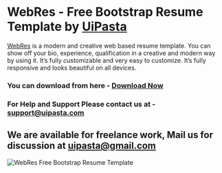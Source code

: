 # WebRes - Free Bootstrap Resume Template by <a href="http://www.uipasta.com/">UiPasta</a>
<a href="http://www.uipasta.com/webres-personal-resume-template/">WebRes</a> is a modern and creative web based resume template. You can show off your bio, experience, qualification in a creative and modern way by using it. It’s fully customizable and very easy to customize. It’s fully responsive and looks beautiful on all devices.
### You can download from here - <a href="http://www.uipasta.com/webres-personal-resume-template/" title="Free Resume Bootstrap Template">Download Now</a>
### For Help and Support Please contact us at - support@uipasta.com
## We are available for freelance work, Mail us for discussion at uipasta@gmail.com
![WebRes Free Bootstrap Resume Template](http://www.uipasta.com/wp-content/uploads/2016/12/webres-free-responsive-bootstrap-template.jpg "WebRes Free Resume Template")

